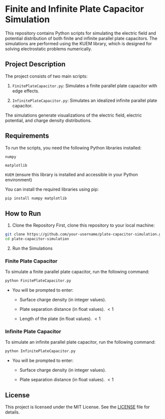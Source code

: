 # Finite and Infinite Plate Capacitor Simulation

This repository contains Python scripts for simulating the electric field and potential distribution of both finite and infinite parallel plate capacitors. The simulations are performed using the KUEM library, which is designed for solving electrostatic problems numerically.

## Project Description

The project consists of two main scripts:

1. `FinitePlateCapacitor.py`: Simulates a finite parallel plate capacitor with edge effects.

1. `InfinitePlateCapacitor.py`: Simulates an idealized infinite parallel plate capacitor.

The simulations generate visualizations of the electric field, electric potential, and charge density distributions.

## Requirements

To run the scripts, you need the following Python libraries installed:

`numpy`

`matplotlib`

`KUEM` (ensure this library is installed and accessible in your Python environment)

You can install the required libraries using pip:

```bash
pip install numpy matplotlib
```
## How to Run

1. Clone the Repository
First, clone this repository to your local machine:

```bash
git clone https://github.com/your-username/plate-capacitor-simulation.git
cd plate-capacitor-simulation
```

2. Run the Simulations

### Finite Plate Capacitor

To simulate a finite parallel plate capacitor, run the following command:

```bash
python FinitePlateCapacitor.py
```

- You will be prompted to enter:

    - Surface charge density (in integer values).

    - Plate separation distance (in float values). $< 1$

    - Length of the plate (in float values). $<1$

### Infinite Plate Capacitor

To simulate an infinite parallel plate capacitor, run the following command:

```bash
python InfinitePlateCapacitor.py
```

- You will be prompted to enter:

    - Surface charge density (in integer values).

    - Plate separation distance (in float values). $<1$


## License
This project is licensed under the MIT License. See the [LICENSE](./LICENSE) file for details.